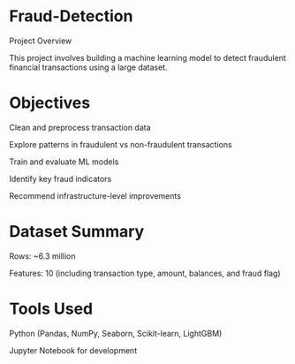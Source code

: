# Fraud-Detection
Project Overview

This project involves building a machine learning model to detect fraudulent financial transactions using a large dataset.

# Objectives

Clean and preprocess transaction data

Explore patterns in fraudulent vs non-fraudulent transactions

Train and evaluate ML models

Identify key fraud indicators

Recommend infrastructure-level improvements

# Dataset Summary

Rows: ~6.3 million

Features: 10 (including transaction type, amount, balances, and fraud flag)

# Tools Used

Python (Pandas, NumPy, Seaborn, Scikit-learn, LightGBM)

Jupyter Notebook for development
